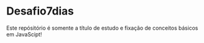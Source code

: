 # Desafio7dias
Este repósitório é somente a título de estudo e fixação de conceitos básicos em JavaScipt!